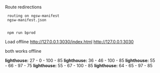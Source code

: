 Route redirections
```
 routing on ngsw-manifest
 ngsw-manifest.json
 

 npm run bprod

 ```

Load offline
http://127.0.0.1:3030/index.html
http://127.0.0.1:3030



both works offline

**lighthouse:** 27 - 0 - 100 - 85
**lighthouse:** 36 - 46 - 100 - 85
**lighthouse:** 55 - 66 - 97 - 75
**lighthouse:** 55 - 67 - 100 - 85
**lighthouse:** 64 - 65 - 97 - 85



